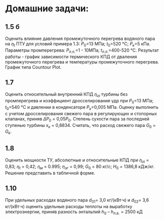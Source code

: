 # Домашние задачи:

## 1.5 б
Оценить влияние давления промежуточного перегрева водяного пара на ${\eta_t}$ ПТУ для условий примера 1.3: $Р_0$=13 МПа; $t_0$=520 °С; $Р_к$=5 кПа. Параметры промперегрева: $Р_{п.п.}$=1 - 10МПа; $t_{п.п.}$=400-520 °С. Результат работы - график зависимости термического КПД от дваления промежуточного перегрева и температуры промежуточного перегрева. График типа Countour Plot.

## 1.7
Оценить относительный внутренний КПД $\eta_{oi}$ турбины без промперегрева и коэффициент дросселирования γдр при $Р_0$=13 МПа; $t_0$=540 °С и давлении в конденсаторе $Р_к$=0,005 МПа. Оценку выполнить с учетом дросселирования свежего пара в регулирующих и стопорных клапанах, приняв $ΔР_0$ = 0,05$Р_0$. Степень сухости пара за последней ступенью турбины $x_к$ = 0,8834. Считать, что расход свежего пара $G_0$ = $G_k$.

## 1.8
Оценить мощности ТУ, абсолютные и относительные КПД при $\eta_{oi}$ = 0,83; $\eta_t$ = 0,42; $\eta_м$ = 0.995; $\eta_{эг}$ = 0,99; $G_0$ = 80 кг/с; $H_0$ = 1386,8 кДж/кг. Решение представить в табличной форме.

## 1.10
При удельных расходах водяного пара $d_{01}$= 3,0 кг/(кВт·ч) и $d_{02}$= 3,6 кг/(кВт·ч) оценить удельные расходы теплоты на выработку электроэнергии, приняв разность энтальпий $h_0$ – $h_{п.в.}$ = 2500 кД
